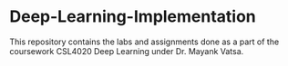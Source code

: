 # Deep-Learning-Implementation
This repository contains the labs and assignments done as a part of the coursework CSL4020 Deep Learning under Dr. Mayank Vatsa.
